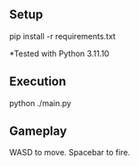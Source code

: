 ## Setup

pip install -r requirements.txt</br>

*Tested with Python 3.11.10

## Execution

python ./main.py

## Gameplay

WASD to move. Spacebar to fire.
